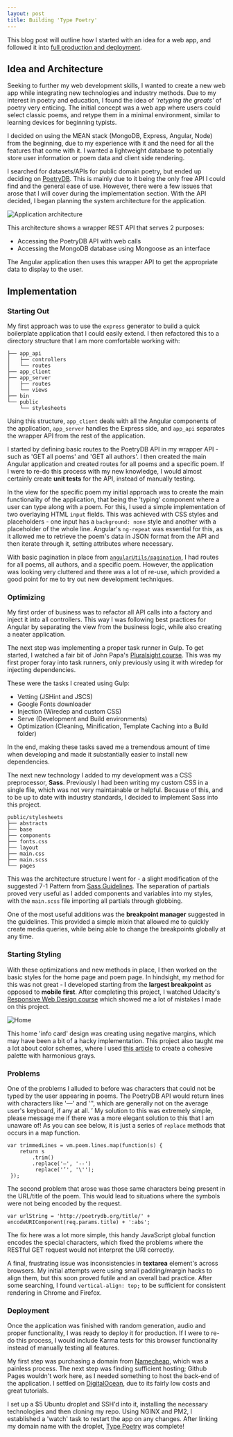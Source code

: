 ```yaml
---
layout: post
title: Building 'Type Poetry'
---
```

This blog post will outline how I started with an idea for a web app, and followed it into [full production and deployment](http://typepoetry.com/).

## Idea and Architecture
Seeking to further my web development skills, I wanted to create a new web app while integrating new technologies and industry methods. Due to my interest in poetry and education, I found the idea of *'retyping the greats'* of poetry very enticing. The initial concept was a web app where users could select classic poems, and retype them in a minimal environment, similar to learning devices for beginning typists.

I decided on using the MEAN stack (MongoDB, Express, Angular, Node) from the beginning, due to my experience with it and the need for all the features that come with it. I wanted a lightweight database to potentially store user information or poem data and client side rendering. 

I searched for datasets/APIs for public domain poetry, but ended up deciding on [PoetryDB](http://poetrydb.org/index.html). This is mainly due to it being the only free API I could find and the general ease of use.  However, there were a few issues that arose that I will cover during the implementation section. With the API decided, I began planning the system architecture for the application. 

![Application architecture]({{site.baseurl}}/assets/typoetry-diagram.png)

This architecture shows a wrapper REST API that serves 2 purposes:
* Accessing the PoetryDB API with web calls
* Accessing the MongoDB database using Mongoose as an interface

The Angular application then uses this wrapper API to get the appropriate data to display to the user.

## Implementation

### Starting Out

My first approach was to use the `express` generator to build a quick boilerplate application that I could easily extend. I then refactored this to a directory structure that I am more comfortable working with:

```
├── app_api
│   ├── controllers
│   └── routes
├── app_client
├── app_server
│   ├── routes
│   └── views
├── bin
└── public
    └── stylesheets

```
Using this structure, `app_client` deals with all the Angular components of the application, `app_server` handles the Express side, and `app_api` separates the wrapper API from the rest of the application. 

I started by defining basic routes to the PoetryDB API in my wrapper API - such as 'GET all poems' and 'GET all authors'. I then created the main Angular application and created routes for all poems and a specific poem. If I were to re-do this process with my new knowledge, I would almost certainly create **unit tests** for the API, instead of manually testing. 

In the view for the specific poem my initial approach was to create the main functionality of the application, that being the 'typing' component where a user can type along with a poem. For this, I used a simple implementation of two overlaying HTML `input` fields. This was achieved with CSS styles and placeholders - one input has a `background: none` style and another with a placeholder of the whole line. Angular's `ng-repeat` was essential for this, as it allowed me to retrieve the poem's data in JSON format from the API and then iterate through it, setting attributes where necessary. 

With basic pagination in place from [`angularUtils/pagination`](https://github.com/michaelbromley/angularUtils/tree/master/src/directives/pagination), I had routes for all poems, all authors, and a specific poem. However, the application was looking very cluttered and there was a lot of re-use, which provided a good point for me to try out new development techniques.

### Optimizing 

My first order of business was to refactor all API calls into a factory and inject it into all controllers. This way I was following best practices for Angular by separating the view from the business logic, while also creating a neater application.

The next step was implementing a proper task runner in Gulp. To get started, I watched a fair bit of John Papa's [Pluralsight course](https://app.pluralsight.com/courses/javascript-build-automation-gulpjs). This was my first proper foray into task runners, only previously using it with wiredep for injecting dependencies. 

These were the tasks I created using Gulp:
* Vetting (JSHint and JSCS)
* Google Fonts downloader
* Injection (Wiredep and custom CSS)
* Serve (Development and Build environments)
* Optimization (Cleaning, Minification, Template Caching into a Build folder)

In the end, making these tasks saved me a tremendous amount of time when developing and made it substantially easier to install new dependencies. 

The next new technology I added to my development was a CSS preprocessor, **Sass**. Previously I had been writing my custom CSS in a single file, which was not very maintainable or helpful. Because of this, and to be up to date with industry standards, I decided to implement Sass into this project. 

```
public/stylesheets
├── abstracts
├── base
├── components
├── fonts.css
├── layout
├── main.css
├── main.scss
└── pages
```
This was the architecture structure I went for - a slight modification of the suggested 7-1 Pattern from [Sass Guidelines](https://sass-guidelin.es). The separation of partials proved very useful as I added components and variables into my styles, with the `main.scss` file importing all partials through globbing. 

One of the most useful additions was the **breakpoint manager** suggested in the guidelines. This provided a simple mixin that allowed me to quickly create media queries, while being able to change the breakpoints globally at any time. 

### Starting Styling

With these optimizations and new methods in place, I then worked on the basic styles for the home page and poem page. In hindsight, my method for this was not great - I developed starting from the **largest breakpoint** as opposed to **mobile first**. After completing this project, I watched Udacity's [Responsive Web Design course](https://www.udacity.com/course/responsive-web-design-fundamentals--ud893) which showed me a lot of mistakes I made on this project.

![Home]({{site.baseurl}}/assets/typoetry-home.png)

This home 'info card' design was creating using negative margins, which may have been a bit of a hacky implementation. This project also taught me a lot about color schemes, where I used [this article](https://www.smashingmagazine.com/2016/04/web-developer-guide-color/) to create a cohesive palette with harmonious grays.

### Problems

One of the problems I alluded to before was characters that could not be typed by the user appearing in poems. The PoetryDB API would return lines with characters like '—' and '’', which are generally not on the average user's keyboard, if any at all. 
’
My solution to this was extremely simple, please message me if there was a more elegant solution to this that I am unaware of! As you can see below, it is just a series of `replace` methods that occurs in a map function.

```
var trimmedLines = vm.poem.lines.map(function(s) {
	return s
		.trim()
		.replace('—', '--')
		 replace('’', '\'');
 });
```

The second problem that arose was those same characters being present in the URL/title of the poem. This would lead to situations where the symbols were not being encoded by the request. 

```
var urlString = 'http://poetrydb.org/title/' + encodeURIComponent(req.params.title) + ':abs';
```

The fix here was a lot more simple, this handy JavaScript global function encodes the special characters, which fixed the problems where the RESTful GET request would not interpret the URI correctly.

A final, frustrating issue was inconsistencies in **textarea** element's across browsers. My initial attempts were using small padding/margin hacks to align them, but this soon proved futile and an overall bad practice. After some searching, I found `vertical-align: top;` to be sufficient for consistent rendering in Chrome and Firefox. 

### Deployment

Once the application was finished with random generation, audio and proper functionality, I was ready to deploy it for production. If I were to re-do this process, I would include Karma tests for this browser functionality instead of manually testing all features. 

My first step was purchasing a domain from [Namecheap](https://www.namecheap.com/), which was a painless process. The next step was finding sufficient hosting; Github Pages wouldn't work here, as I needed something to host the back-end of the application. I settled on [DigitalOcean](https://www.digitalocean.com/), due to its fairly low costs and great tutorials. 

I set up a $5 Ubuntu droplet and SSH'd into it, installing the necessary technologies and then cloning my repo. Using NGINX and PM2, I established a 'watch' task to restart the app on any changes. After linking my domain name with the droplet, [Type Poetry](http://typepoetry.com/) was complete!
